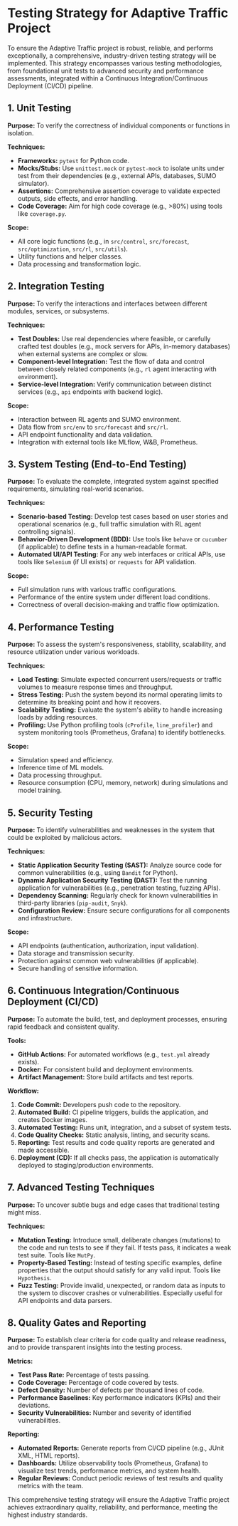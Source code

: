 # Testing Strategy for Adaptive Traffic Project

To ensure the Adaptive Traffic project is robust, reliable, and performs exceptionally, a comprehensive, industry-driven testing strategy will be implemented. This strategy encompasses various testing methodologies, from foundational unit tests to advanced security and performance assessments, integrated within a Continuous Integration/Continuous Deployment (CI/CD) pipeline.

## 1. Unit Testing

**Purpose:** To verify the correctness of individual components or functions in isolation.

**Techniques:**
- **Frameworks:** `pytest` for Python code.
- **Mocks/Stubs:** Use `unittest.mock` or `pytest-mock` to isolate units under test from their dependencies (e.g., external APIs, databases, SUMO simulator).
- **Assertions:** Comprehensive assertion coverage to validate expected outputs, side effects, and error handling.
- **Code Coverage:** Aim for high code coverage (e.g., >80%) using tools like `coverage.py`.

**Scope:**
- All core logic functions (e.g., in `src/control`, `src/forecast`, `src/optimization`, `src/rl`, `src/utils`).
- Utility functions and helper classes.
- Data processing and transformation logic.

## 2. Integration Testing

**Purpose:** To verify the interactions and interfaces between different modules, services, or subsystems.

**Techniques:**
- **Test Doubles:** Use real dependencies where feasible, or carefully crafted test doubles (e.g., mock servers for APIs, in-memory databases) when external systems are complex or slow.
- **Component-level Integration:** Test the flow of data and control between closely related components (e.g., `rl` agent interacting with `env`ironment).
- **Service-level Integration:** Verify communication between distinct services (e.g., `api` endpoints with backend logic).

**Scope:**
- Interaction between RL agents and SUMO environment.
- Data flow from `src/env` to `src/forecast` and `src/rl`.
- API endpoint functionality and data validation.
- Integration with external tools like MLflow, W&B, Prometheus.

## 3. System Testing (End-to-End Testing)

**Purpose:** To evaluate the complete, integrated system against specified requirements, simulating real-world scenarios.

**Techniques:**
- **Scenario-based Testing:** Develop test cases based on user stories and operational scenarios (e.g., full traffic simulation with RL agent controlling signals).
- **Behavior-Driven Development (BDD):** Use tools like `behave` or `cucumber` (if applicable) to define tests in a human-readable format.
- **Automated UI/API Testing:** For any web interfaces or critical APIs, use tools like `Selenium` (if UI exists) or `requests` for API validation.

**Scope:**
- Full simulation runs with various traffic configurations.
- Performance of the entire system under different load conditions.
- Correctness of overall decision-making and traffic flow optimization.

## 4. Performance Testing

**Purpose:** To assess the system's responsiveness, stability, scalability, and resource utilization under various workloads.

**Techniques:**
- **Load Testing:** Simulate expected concurrent users/requests or traffic volumes to measure response times and throughput.
- **Stress Testing:** Push the system beyond its normal operating limits to determine its breaking point and how it recovers.
- **Scalability Testing:** Evaluate the system's ability to handle increasing loads by adding resources.
- **Profiling:** Use Python profiling tools (`cProfile`, `line_profiler`) and system monitoring tools (Prometheus, Grafana) to identify bottlenecks.

**Scope:**
- Simulation speed and efficiency.
- Inference time of ML models.
- Data processing throughput.
- Resource consumption (CPU, memory, network) during simulations and model training.

## 5. Security Testing

**Purpose:** To identify vulnerabilities and weaknesses in the system that could be exploited by malicious actors.

**Techniques:**
- **Static Application Security Testing (SAST):** Analyze source code for common vulnerabilities (e.g., using `Bandit` for Python).
- **Dynamic Application Security Testing (DAST):** Test the running application for vulnerabilities (e.g., penetration testing, fuzzing APIs).
- **Dependency Scanning:** Regularly check for known vulnerabilities in third-party libraries (`pip-audit`, `Snyk`).
- **Configuration Review:** Ensure secure configurations for all components and infrastructure.

**Scope:**
- API endpoints (authentication, authorization, input validation).
- Data storage and transmission security.
- Protection against common web vulnerabilities (if applicable).
- Secure handling of sensitive information.

## 6. Continuous Integration/Continuous Deployment (CI/CD)

**Purpose:** To automate the build, test, and deployment processes, ensuring rapid feedback and consistent quality.

**Tools:**
- **GitHub Actions:** For automated workflows (e.g., `test.yml` already exists).
- **Docker:** For consistent build and deployment environments.
- **Artifact Management:** Store build artifacts and test reports.

**Workflow:**
1. **Code Commit:** Developers push code to the repository.
2. **Automated Build:** CI pipeline triggers, builds the application, and creates Docker images.
3. **Automated Testing:** Runs unit, integration, and a subset of system tests.
4. **Code Quality Checks:** Static analysis, linting, and security scans.
5. **Reporting:** Test results and code quality reports are generated and made accessible.
6. **Deployment (CD):** If all checks pass, the application is automatically deployed to staging/production environments.

## 7. Advanced Testing Techniques

**Purpose:** To uncover subtle bugs and edge cases that traditional testing might miss.

**Techniques:**
- **Mutation Testing:** Introduce small, deliberate changes (mutations) to the code and run tests to see if they fail. If tests pass, it indicates a weak test suite. Tools like `MutPy`.
- **Property-Based Testing:** Instead of testing specific examples, define properties that the output should satisfy for any valid input. Tools like `Hypothesis`.
- **Fuzz Testing:** Provide invalid, unexpected, or random data as inputs to the system to discover crashes or vulnerabilities. Especially useful for API endpoints and data parsers.

## 8. Quality Gates and Reporting

**Purpose:** To establish clear criteria for code quality and release readiness, and to provide transparent insights into the testing process.

**Metrics:**
- **Test Pass Rate:** Percentage of tests passing.
- **Code Coverage:** Percentage of code covered by tests.
- **Defect Density:** Number of defects per thousand lines of code.
- **Performance Baselines:** Key performance indicators (KPIs) and their deviations.
- **Security Vulnerabilities:** Number and severity of identified vulnerabilities.

**Reporting:**
- **Automated Reports:** Generate reports from CI/CD pipeline (e.g., JUnit XML, HTML reports).
- **Dashboards:** Utilize observability tools (Prometheus, Grafana) to visualize test trends, performance metrics, and system health.
- **Regular Reviews:** Conduct periodic reviews of test results and quality metrics with the team.

This comprehensive testing strategy will ensure the Adaptive Traffic project achieves extraordinary quality, reliability, and performance, meeting the highest industry standards.